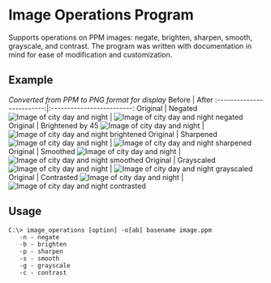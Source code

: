 # Image Operations Program
Supports operations on PPM images: negate, brighten, sharpen, smooth, grayscale,
and contrast. The program was written with documentation in mind for ease of
modification and customization.

## Example
*Converted from PPM to PNG format for display*
Before | After
:-------------------------:|:-------------------------:
Original | Negated
![Image of city day and night](Images/day_and_night.png) | ![Image of city day and night negated](Images/day_and_night_negated.png)
Original | Brightened by 45
![Image of city day and night](Images/day_and_night.png) | ![Image of city day and night brightened](Images/day_and_night_brightened_45.png)
Original | Sharpened
![Image of city day and night](Images/day_and_night.png) | ![Image of city day and night sharpened](Images/day_and_night_sharpened.png)
Original | Smoothed
![Image of city day and night](Images/day_and_night.png) | ![Image of city day and night smoothed](Images/day_and_night_smoothed.png)
Original | Grayscaled
![Image of city day and night](Images/day_and_night.png) | ![Image of city day and night grayscaled](Images/day_and_night_grayscaled.png)
Original | Contrasted
![Image of city day and night](Images/day_and_night.png) | ![Image of city day and night contrasted](Images/day_and_night_contrasted.png)

## Usage
```
C:\> image_operations [option] -o[ab] basename image.ppm
   -n - negate
   -b - brighten
   -p - sharpen
   -s - smooth
   -g - grayscale
   -c - contrast
```
